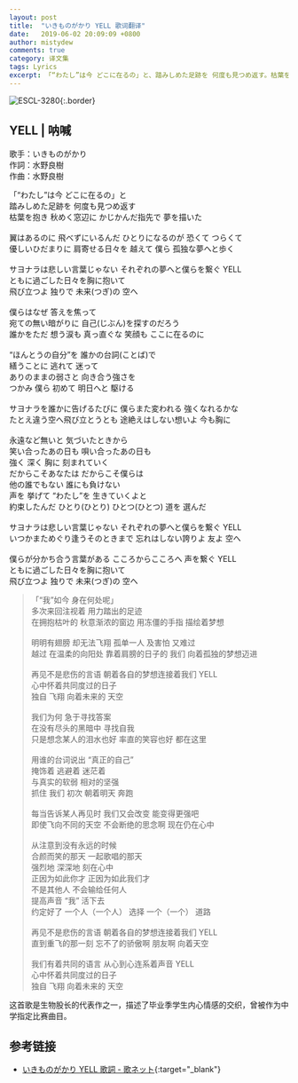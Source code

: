```yaml
---
layout: post
title:  "いきものがかり YELL 歌词翻译"
date:   2019-06-02 20:09:09 +0800
author: mistydew
comments: true
category: 译文集
tags: Lyrics
excerpt: 「“わたし”は今 どこに在るの」と、踏みしめた足跡を 何度も見つめ返す。枯葉を抱き 秋めく窓辺に、かじかんだ指先で 夢を描いた。
---
```

![ESCL-3280](https://mistydew.github.io/assets/images/cover/misc/ESCL-3280.jpg){:.border}

## YELL | 呐喊

歌手：いきものがかり<br>
作詞：水野良樹<br>
作曲：水野良樹

<div class="lyric-original">
<p>
「“わたし”は今 どこに在るの」と<br>
踏みしめた足跡を 何度も見つめ返す<br>
枯葉を抱き 秋めく窓辺に かじかんだ指先で 夢を描いた<br>
<br>
翼はあるのに 飛べずにいるんだ ひとりになるのが 恐くて つらくて<br>
優しいひだまりに 肩寄せる日々を 越えて 僕ら 孤独な夢へと歩く<br>
<br>
サヨナラは悲しい言葉じゃない それぞれの夢へと僕らを繋ぐ YELL<br>
ともに過ごした日々を胸に抱いて<br>
飛び立つよ 独りで 未来(つぎ)の 空へ<br>
<br>
僕らはなぜ 答えを焦って<br>
宛ての無い暗がりに 自己(じぶん)を探すのだろう<br>
誰かをただ 想う涙も 真っ直ぐな 笑顔も ここに在るのに<br>
<br>
“ほんとうの自分”を 誰かの台詞(ことば)で<br>
繕うことに 逃れて 迷って<br>
ありのままの弱さと 向き合う強さを<br>
つかみ 僕ら 初めて 明日へと 駆ける<br>
<br>
サヨナラを誰かに告げるたびに 僕らまた変われる 強くなれるかな<br>
たとえ違う空へ飛び立とうとも 途絶えはしない想いよ 今も胸に<br>
<br>
永遠など無いと 気づいたときから<br>
笑い合ったあの日も 唄い合ったあの日も<br>
強く 深く 胸に 刻まれていく<br>
だからこそあなたは だからこそ僕らは<br>
他の誰でもない 誰にも負けない<br>
声を 挙げて “わたし”を 生きていくよと<br>
約束したんだ ひとり(ひとり) ひとつ(ひとつ) 道を 選んだ<br>
<br>
サヨナラは悲しい言葉じゃない それぞれの夢へと僕らを繋ぐ YELL<br>
いつかまためぐり逢うそのときまで 忘れはしない誇りよ 友よ 空へ<br>
<br>
僕らが分かち合う言葉がある こころからこころへ 声を繋ぐ YELL<br>
ともに過ごした日々を胸に抱いて<br>
飛び立つよ 独りで 未来(つぎ)の 空へ
</p>
</div>

<div class="lyric-translation">
<blockquote>
「“我”如今 身在何处呢」<br>
多次来回注视着 用力踏出的足迹<br>
在拥抱枯叶的 秋意渐浓的窗边 用冻僵的手指 描绘着梦想<br>
<br>
明明有翅膀 却无法飞翔 孤单一人 及害怕 又难过<br>
越过 在温柔的向阳处 靠着肩膀的日子的 我们 向着孤独的梦想迈进<br>
<br>
再见不是悲伤的言语 朝着各自的梦想连接着我们 YELL<br>
心中怀着共同度过的日子<br>
独自 飞翔 向着未来的 天空<br>
<br>
我们为何 急于寻找答案<br>
在没有尽头的黑暗中 寻找自我<br>
只是想念某人的泪水也好 率直的笑容也好 都在这里<br>
<br>
用谁的台词说出 “真正的自己”<br>
掩饰着 逃避着 迷茫着<br>
与真实的软弱 相对的坚强<br>
抓住 我们 初次 朝着明天 奔跑<br>
<br>
每当告诉某人再见时 我们又会改变 能变得更强吧<br>
即使飞向不同的天空 不会断绝的思念啊 现在仍在心中<br>
<br>
从注意到没有永远的时候<br>
合颜而笑的那天 一起歌唱的那天<br>
强烈地 深深地 刻在心中<br>
正因为如此你才 正因为如此我们才<br>
不是其他人 不会输给任何人<br>
提高声音 “我” 活下去<br>
约定好了 一个人（一个人） 选择 一个（一个） 道路<br>
<br>
再见不是悲伤的言语 朝着各自的梦想连接着我们 YELL<br>
直到重飞的那一刻 忘不了的骄傲啊 朋友啊 向着天空<br>
<br>
我们有着共同的语言 从心到心连系着声音 YELL<br>
心中怀着共同度过的日子<br>
独自 飞翔 向着未来的 天空
</blockquote>
</div>

这首歌是生物股长的代表作之一，描述了毕业季学生内心情感的交织，曾被作为中学指定比赛曲目。

## 参考链接

* [いきものがかり YELL 歌詞 - 歌ネット](https://www.uta-net.com/song/84214){:target="_blank"}
